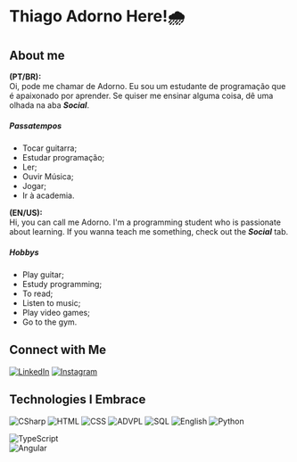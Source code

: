 # Thiago Adorno Here!🌧️
## **About me**
**(PT/BR):**  
Oi, pode me chamar de Adorno. Eu sou um estudante de programação que é apaixonado por aprender. Se quiser me ensinar alguma coisa, dê uma olhada na aba **_Social_**.  
##### **Passatempos**
* Tocar guitarra;
* Estudar programação;
* Ler;
* Ouvir Música;
* Jogar;
* Ir à academia.

**(EN/US):**  
Hi, you can call me Adorno. I'm a programming student who is passionate about learning. If you wanna teach me something, check out the **_Social_** tab.

##### **Hobbys**
* Play guitar;
* Estudy programming;
* To read;
* Listen to music;
* Play video games;
* Go to the gym.

## Connect with Me

[![LinkedIn](https://img.shields.io/badge/LinkedIn-Connect-blue?style=for-the-badge&logo=linkedin)](www.linkedin.com/in/thiago-adorno)
[![Instagram](https://img.shields.io/badge/Instagram-Follow-orange?style=for-the-badge&logo=instagram)](https://www.instagram.com/ad0rn0.prw/)

## Technologies I Embrace

![CSharp](https://img.shields.io/badge/CSHARP-purple?style=for-the-badge&logo=csharp)
![HTML](https://img.shields.io/badge/HTML-Exploring-orange?style=for-the-badge&logo=html5)
![CSS](https://img.shields.io/badge/CSS-Exploring-blue?style=for-the-badge&logo=css3)
![ADVPL](https://img.shields.io/badge/Advpl-Diving%20In-black?style=for-the-badge)
![SQL](https://img.shields.io/badge/SQL-perfecting-yellow?style=for-the-badge)
![English](https://img.shields.io/badge/English-perfecting-red?style=for-the-badge)
![Python](https://img.shields.io/badge/Python-blue?style=for-the-badge&logo=python)

![TypeScript](https://img.shields.io/badge/TypeScript-Learning-blue?style=for-the-badge&logo=typescript)  
![Angular](https://img.shields.io/badge/Angular-Learning-red?style=for-the-badge&logo=angular)


